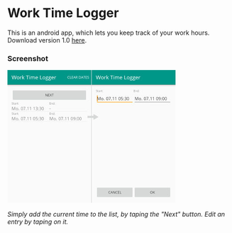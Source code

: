 # Work Time Logger

This is an android app, which lets you keep track of your work hours.
Download version 1.0 [here](https://github.com/nralbrecht/work-time-logger/releases/tag/v1.0).

### Screenshot

![app screenshot](https://github.com/nralbrecht/work-time-logger/raw/master/screenshot.jpg)

_Simply add the current time to the list, by taping the "Next" button.
Edit an entry by taping on it._
